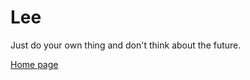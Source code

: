 # Lee

Just do your own thing and don't think about the future.


[Home page](http://doaio.github.io/)
